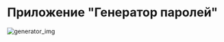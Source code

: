 <h1>Приложение "Генератор паролей"</h1>

![generator_img](https://user-images.githubusercontent.com/47942690/106381569-bcfa5c80-63ca-11eb-872a-5d100d82ea98.jpg)